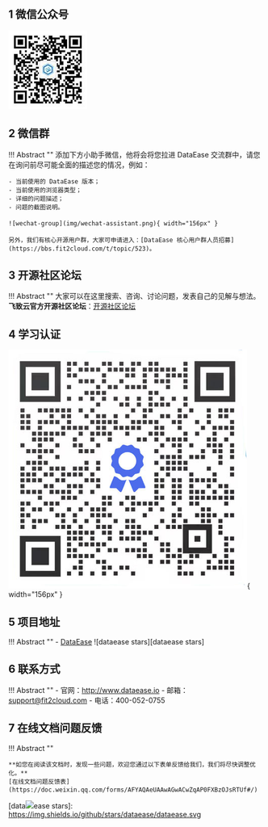 ## 1 微信公众号

![wechat-official](img/wechat-official.jpg)

## 2 微信群

!!! Abstract ""
    添加下方小助手微信，他将会将您拉进 DataEase 交流群中，请您在询问前尽可能全面的描述您的情况，例如：

    - 当前使用的 DataEase 版本；
    - 当前使用的浏览器类型；
    - 详细的问题描述；
    - 问题的截图说明。  

    ![wechat-group](img/wechat-assistant.png){ width="156px" }

    另外，我们有核心开源用户群，大家可申请进入：[DataEase 核心用户群人员招募](https://bbs.fit2cloud.com/t/topic/523)。

## 3 开源社区论坛

!!! Abstract ""
    大家可以在这里搜索、咨询、讨论问题，发表自己的见解与想法。  
    **飞致云官方开源社区论坛**：[开源社区论坛](https://bbs.fit2cloud.com/c/de/6)

## 4 学习认证

![wechat-official](img/wechat-official2.jpg){ width="156px" }

## 5 项目地址

!!! Abstract ""
    - [DataEase][dataease] ![dataease stars][dataease stars]

## 6 联系方式

!!! Abstract ""
    - 官网：http://www.dataease.io
    - 邮箱：support@fit2cloud.com
    - 电话：400-052-0755



















## 7 在线文档问题反馈

!!! Abstract ""

    **如您在阅读该文档时，发现一些问题，欢迎您通过以下表单反馈给我们，我们将尽快调整优化。**  
    [在线文档问题反馈表](https://doc.weixin.qq.com/forms/AFYAQAeUAAwAGwACwZqAP0FXBzOJsRTUf#/)


[dataease]: https://github.com/dataease/dataease
[data![](../../../Downloads/WX20230505-165535.png)ease stars]: https://img.shields.io/github/stars/dataease/dataease.svg